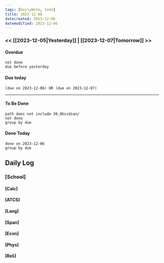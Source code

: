```yaml
---
tags: [DailyNote, todo]
title: 2023-12-06
datecreated: 2023-12-06
datemodified: 2023-12-06
---
```


### << [[2023-12-05|Yesterday]] | [[2023-12-07|Tomorrow]] >>

#### Overdue
```tasks
not done
due before yesterday
```
#### Due today

```tasks
(due on 2023-12-06) OR (due on 2023-12-07) 

```
---
#### To Be Done

```tasks
path does not include 30_Obsidian/
not done
group by due
```

#### Done Today

```tasks
done on 2023-12-06
group by due
```

## Daily Log

### [School]

#### [Calc]

#### [ATCS]

#### [Lang]

#### [Span]

#### [Econ]

#### [Phys]

#### [Reli]